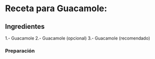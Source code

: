 # Receta para Guacamole:
## Ingredientes
1.- Guacamole
2.- Guacamole (opcional)
3.- Guacamole (recomendado)
### Preparación

